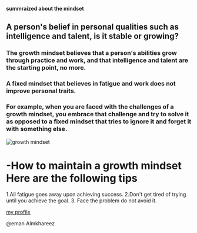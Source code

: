 **summraized about the mindset**

## A person's belief in personal qualities such as intelligence and talent, is it stable or growing?
### The growth mindset believes that a person's abilities grow through practice and work, and that intelligence and talent are the starting point, no more.

 ### A fixed mindset that believes in fatigue and work does not improve personal traits.
### For example, when you are faced with the challenges of a growth mindset, you embrace that challenge and try to solve it as opposed to a fixed mindset that tries to ignore it and forget it with something else.

![ growth mindset](https://safety4sea.com/wp-content/uploads/2019/04/fixed-growth-mindset.png)




# -How to maintain a growth mindset Here are the following tips
1.All fatigue goes away upon achieving success.
2.Don't get tired of trying until you achieve the goal.
3. Face the problem do not avoid it.


[my profile](https://github.com/emanmkhareez) 

@eman Almkhareez
 


 

